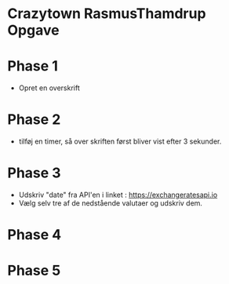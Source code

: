 # Crazytown RasmusThamdrup Opgave

# Phase 1
* Opret en overskrift

# Phase 2
* tilføj en timer, så over skriften først bliver vist efter 3 sekunder.

# Phase 3
* Udskriv "date" fra API'en i linket : https://exchangeratesapi.io
* Vælg selv tre af de nedstående valutaer og udskriv dem.

# Phase 4


# Phase 5

